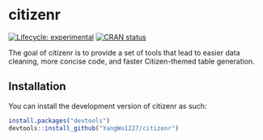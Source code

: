 
<!-- README.md is generated from README.Rmd. Please edit that file -->

# citizenr

<!-- badges: start -->

[![Lifecycle:
experimental](https://img.shields.io/badge/lifecycle-experimental-orange.svg)](https://lifecycle.r-lib.org/articles/stages.html#experimental)
[![CRAN
status](https://www.r-pkg.org/badges/version/citizenr)](https://CRAN.R-project.org/package=citizenr)
<!-- badges: end -->

The goal of citizenr is to provide a set of tools that lead to easier
data cleaning, more concise code, and faster Citizen-themed table
generation.

## Installation

You can install the development version of citizenr as such:

``` r
install.packages("devtools")
devtools::install_github("YangWu1227/citizenr")
```
